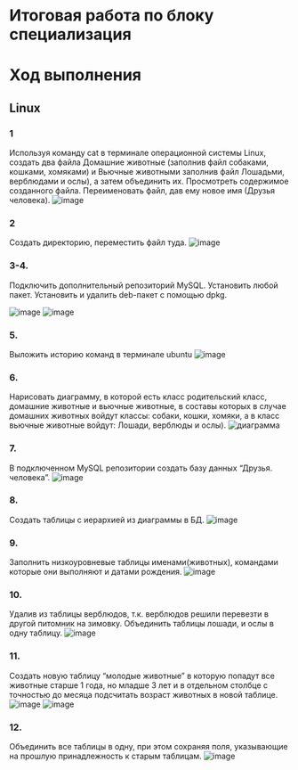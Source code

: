 # Итоговая работа по блоку специализация
# Ход выполнения
## Linux

### 1 
Используя команду cat в терминале операционной системы Linux, создать два файла Домашние животные (заполнив файл собаками, кошками, хомяками) и Вьючные животными заполнив файл Лошадьми, верблюдами и ослы), а затем объединить их. Просмотреть содержимое созданного файла. Переименовать файл, дав ему новое имя (Друзья человека).
![image](https://github.com/yurkovawika/final_work/assets/102153972/48ae2d14-7048-4ca4-a6f0-b02d9d401a53)

### 2
Создать директорию, переместить файл туда. 
![image](https://github.com/yurkovawika/final_work/assets/102153972/84f71472-b608-4d73-8b28-d631fa2da7b5)

### 3-4.	
Подключить дополнительный репозиторий MySQL. Установить любой пакет.
Установить и удалить deb-пакет с помощью dpkg. 

![image](https://github.com/yurkovawika/final_work/assets/102153972/923e5ec3-4674-4600-aa0a-4c42ad9cfffb)
![image](https://github.com/yurkovawika/final_work/assets/102153972/0c0781e1-675e-4260-b3c4-9c29ecde24ce)

### 5.	
Выложить историю команд в терминале ubuntu
![image](https://github.com/yurkovawika/final_work/assets/102153972/fff28415-1b41-4a29-aa31-3aec91ca7348)

### 6.	
Нарисовать диаграмму, в которой есть класс родительский класс, домашние
животные и вьючные животные, в составы которых в случае домашних
животных войдут классы: собаки, кошки, хомяки, а в класс вьючные животные
войдут: Лошади, верблюды и ослы).
![диаграмма](https://github.com/yurkovawika/final_work/assets/102153972/3882c5b7-8c39-4e4f-b6a5-b5b117b0f181)

### 7.
В подключенном MySQL репозитории создать базу данных “Друзья.
человека”.
![image](https://github.com/yurkovawika/final_work/assets/102153972/fbec9846-d116-4af0-b237-9028780e1f3c)

### 8.
Создать таблицы с иерархией из диаграммы в БД.
![image](https://github.com/yurkovawika/final_work/assets/102153972/6ef5d11f-6cbd-4526-8c3e-f23863c7a065)

### 9.
Заполнить низкоуровневые таблицы именами(животных), командами которые они выполняют и датами рождения.
![image](https://github.com/yurkovawika/final_work/assets/102153972/b6bb97a4-098d-4775-97ff-e9700adf850a)

### 10.
Удалив из таблицы верблюдов, т.к. верблюдов решили перевезти в другой питомник на зимовку. Объединить таблицы лошади, и ослы в одну таблицу.
![image](https://github.com/yurkovawika/final_work/assets/102153972/846c6296-ffdb-4bd4-89d2-d988981379a4)

### 11.
Создать новую таблицу “молодые животные” в которую попадут все животные старше 1 года, но младше 3 лет и в отдельном столбце с точностью до месяца подсчитать возраст животных в новой таблице.
![image](https://github.com/yurkovawika/final_work/assets/102153972/7d390f6c-91bb-41bb-8e03-3fc9e3404a35)
![image](https://github.com/yurkovawika/final_work/assets/102153972/ce96e2d9-4bc0-43a1-9654-74f41eb8f122)


### 12.
Объединить все таблицы в одну, при этом сохраняя поля, указывающие на прошлую принадлежность к старым таблицам.
![image](https://github.com/yurkovawika/final_work/assets/102153972/229561a3-4fa8-427c-b1d7-92b33bf95a78)
